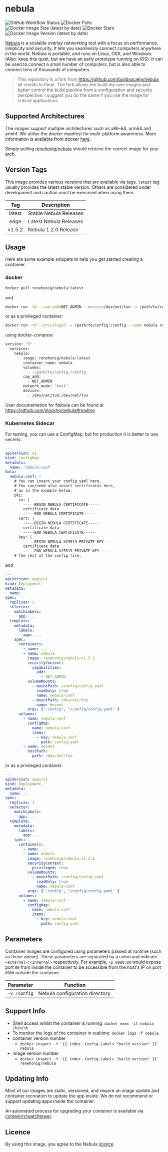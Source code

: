# nebula

![GitHub Workflow Status](https://img.shields.io/github/actions/workflow/status/renehonig/nebula/build.yml)
![Docker Pulls](https://img.shields.io/docker/pulls/renehonig/nebula)
![Docker Image Size (latest by date)](https://img.shields.io/docker/image-size/renehonig/nebula)
![Docker Stars](https://img.shields.io/docker/stars/renehonig/nebula)
![Docker Image Version (latest by date)](https://img.shields.io/docker/v/renehonig/nebula)

[Nebula](https://github.com/slackhq/nebula) is a scalable overlay networking
tool with a focus on performance, simplicity and security. It lets you
seamlessly connect computers anywhere in the world. Nebula is portable, and
runs on Linux, OSX, and Windows. (Also: keep this quiet, but we have an early
prototype running on iOS). It can be used to connect a small number of
computers, but is also able to connect tens of thousands of computers.

> This repository is a fork from https://github.com/buildsociety/nebula, all credits to them.
> The fork allows me build my own images and better control the build pipeline from a configuration and security perspective. I suggest you do  the same if you use the image for critical applications.

## Supported Architectures

The images support multiple architectures such as x86-64, arm64 and armhf. We
utilise the docker manifest for multi-platform awareness. More information is
available from docker [here](https://github.com/docker/distribution/blob/master/docs/spec/manifest-v2-2.md#manifest-list).

Simply pulling [renehonig/nebula](https://github.com/renehonig/nebula)
should retrieve the correct image for your arch.

## Version Tags

This image provides various versions that are available via tags. `latest` tag
usually provides the latest stable version. Others are considered under
development and caution must be exercised when using them.

| Tag | Description |
| :----: | --- |
| latest | Stable Nebula Releases |
| edge | Latest Nebula Releases |
| v1.5.2 | Nebula 1.2.0 Release |

## Usage

Here are some example snippets to help you get started creating a container.

### docker

```bash
docker pull renehonig/nebula:latest
```

and
```bash
docker run -td --cap-add=NET_ADMIN --device=/dev/net/tun -v /path/to/config:/config --name nebula renehonig/nebula:latest
```

or as a privileged container:
```bash
docker run -td --privileged -v /path/to/config:/config --name nebula renehonig/nebula:latest
```

using docker-compose
```bash
version: "3"
  services:
    nebula:
        image: renehonig/nebula:latest
        container_name: nebula
        volumes:
          - '/path/to/config:/config'
        cap_add:
          - NET_ADMIN
        network_mode: "host"
        devices:
          - /dev/net/tun:/dev/net/tun
```

User documentation for Nebula can be found at
https://github.com/slackhq/nebula#readme

### Kubernetes Sidecar

For testing, you can use a ConfigMap, but for production it is better to use
secrets.

```yaml
---
apiVersion: v1
kind: ConfigMap
metadata:
  name: 'nebula-conf'
data:
  nebula.conf: |
    # You can insert your config.yaml here.
    # You can/need also insert certificates here,
    # as in the example below.
    pki:
      ca: |
        -----BEGIN NEBULA CERTIFICATE-----
        certificate data
        -----END NEBULA CERTIFICATE-----
      cert: |
        -----BEGIN NEBULA CERTIFICATE-----
        certificate data
        -----END NEBULA CERTIFICATE-----
      key: |
        -----BEGIN NEBULA X25519 PRIVATE KEY-----
        certificate data
        -----END NEBULA X25519 PRIVATE KEY-----
    # the rest of the config file.
```

and
```yaml
---
apiVersion: apps/v1
kind: Deployment
metadata:
  name: ...
spec:
  replicas: 1
  selector:
    matchLabels:
      app: ...
  template:
    metadata:
      labels:
        app: ...
    spec:
      containers:
        - name: ...
        - name: nebula
          image: renehonig/nebula:v1.5.2
          securityContext:
            capabilities:
              add:
                - NET_ADMIN
          volumeMounts:
            - mountPath: /config/config.yaml
              readOnly: true
              name: nebula-conf
            - mountPath: /dev/net/tun
              name: devnet
          args: ["-config", "/config/config.yaml" ] 
      volumes:
        - name: nebula-conf
          configMap:
            name: nebula-conf
            items:
              - key: nebula.conf
                path: config.yaml
        - name: devnet
          hostPath:
            path: /dev/net/tun
```

or as a privileged container:
```yaml
---
apiVersion: apps/v1
kind: Deployment
metadata:
  name: ...
spec:
  replicas: 1
  selector:
    matchLabels:
      app: ...
  template:
    metadata:
      labels:
        app: ...
    spec:
      containers:
        - name: ...
        - name: nebula
          image: renehonig/nebula:v1.5.2
          securityContext:
            privileged: true
          volumeMounts:
            - mountPath: /config/config.yaml
              readOnly: true
              name: nebula-conf
          args: ["-config", "/config/config.yaml" ] 
      volumes:
        - name: nebula-conf
          configMap:
            name: nebula-conf
            items:
              - key: nebula.conf
                path: config.yaml
```

## Parameters

Container images are configured using parameters passed at runtime (such as
those above). These parameters are separated by a colon and indicate
`<external>:<internal>` respectively. For example, `-p 8080:80` would expose
port `80` from inside the container to be accessible from the host's IP on port
`8080` outside the container.

| Parameter | Function |
| :----: | --- |
| `-v /config` | Nebula configuration directory. |

## Support Info

* Shell access whilst the container is running: `docker exec -it nebula /bin/sh`
* To monitor the logs of the container in realtime: `docker logs -f nebula`
* container version number
  * `docker inspect -f '{{ index .Config.Labels "build_version" }}' nebula`
* image version number
  * `docker inspect -f '{{ index .Config.Labels "build_version" }}' renehonig/nebula`

## Updating Info

Most of our images are static, versioned, and require an image update and
container recreation to update the app inside. We do not recommend or support
updating apps inside the container.

An automated process for upgrading your container is available
via [containrrr/watchtower](https://github.com/containrrr/watchtower).

## Licence

By using this image, you agree to the Nebula
[licence](https://github.com/slackhq/nebula/blob/master/LICENSE)
